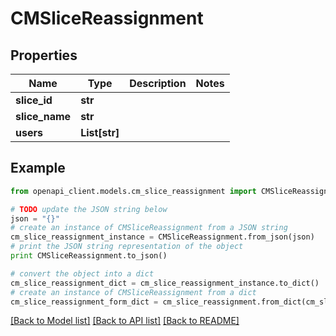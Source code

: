 # CMSliceReassignment


## Properties
Name | Type | Description | Notes
------------ | ------------- | ------------- | -------------
**slice_id** | **str** |  | 
**slice_name** | **str** |  | 
**users** | **List[str]** |  | 

## Example

```python
from openapi_client.models.cm_slice_reassignment import CMSliceReassignment

# TODO update the JSON string below
json = "{}"
# create an instance of CMSliceReassignment from a JSON string
cm_slice_reassignment_instance = CMSliceReassignment.from_json(json)
# print the JSON string representation of the object
print CMSliceReassignment.to_json()

# convert the object into a dict
cm_slice_reassignment_dict = cm_slice_reassignment_instance.to_dict()
# create an instance of CMSliceReassignment from a dict
cm_slice_reassignment_form_dict = cm_slice_reassignment.from_dict(cm_slice_reassignment_dict)
```
[[Back to Model list]](../README.md#documentation-for-models) [[Back to API list]](../README.md#documentation-for-api-endpoints) [[Back to README]](../README.md)


